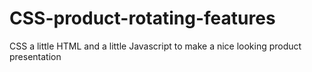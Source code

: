 # CSS-product-rotating-features
CSS a little HTML and a little Javascript to make a nice looking product presentation
